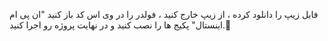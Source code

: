 فایل زیپ را دانلود کرده ، از زیپ خارج کنید ، فولدر را در وی اس کد باز کنید "ان پی ام اینستال" پکیج ها را نصب کنید و در نهایت پروژه رو اجرا کنید.🥳
